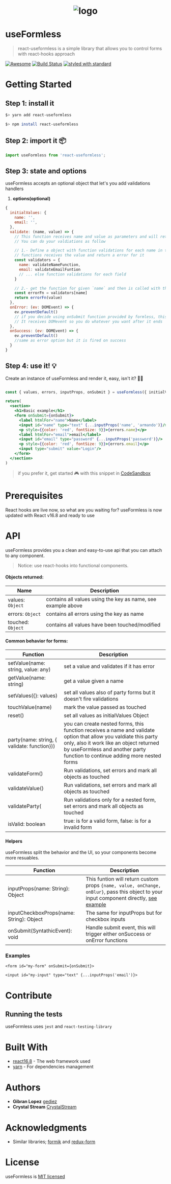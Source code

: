<h1 align="center">
  <img src="/example/public/logo-useformless.png" alt="logo" />
</h1>

# useFormless

> react-useformless is a simple library that allows you to control forms with react-hooks approach

[![Awesome](https://awesome.re/badge.svg)](https://github.com/rehooks/awesome-react-hooks)
[![Build Status](https://travis-ci.org/GeDiez/react-use-formless.svg?branch=master)](https://travis-ci.org/GeDiez/react-use-formless)
[![styled with standard](https://img.shields.io/badge/styled_with-standard-ff69b4.svg)](https://github.com/standard/standard)

# Getting Started

## Step 1: install it

```bash
$> yarn add react-useformless

$> npm install react-useformless
```

## Step 2: import it 📦

```js
import useFormless from 'react-useformless';
```

## Step 3: state and options

useFormless accepts an optional object that let's you add validations handlers

1. **options(optional)**
```js
{
  initialValues: {
    name: '',
    email: '',
  },
  validate: (name, value) => {
    // This function receives name and value as parameters and will return a string given name
    // You can do your valdiations as follow

    // 1.- Define a object with function validations for each name in the form
    // functions receives the value and return a error for it
    const validators = {
      name: validateNameFunction,
      email: validateEmailFuntion
      // ... else function validations for each field
    }

    // 2.- get the function for given `name` and then is called with tha value
    const errorFn = validators[name]
    return errorFn(value)
  },
  onError: (ev: DOMEvent) => {
    ev.preventDefault()
    // if you decide using onSubmit function provided by formless, this function is fired after submit error
    // It receives DOMevent so you do whatever you want after it ends
  },
  onSuccess: (ev: DOMEvent) => {
    ev.preventDefault()
    //same as error option but it is fired on success
  }
}
```
## Step 4: use it! 💡

Create an instance of useFormless and render it, easy, isn't it? 💃🏻

```jsx

const { values, errors, inputProps, onSubmit } = useFormless({ initialValues, validate, onSuccess, onError });

return(
  <section>
    <h1>Basic example</h1>
    <form onSubmit={onSubmit}>
      <label htmlFor="name">Name</label>
      <input id="name" type="text" {...inputProps('name', 'armando')}/>
      <p style={{color: 'red', fontSize: 9}}>{errors.name}</p>
      <label htmlFor="email">email</label>
      <input id="email" type="password" {...inputProps('password')}/>
      <p style={{color: 'red', fontSize: 9}}>{errors.email}</p>
      <input type="submit" value="Login"/>
    </form>
  </section>
)
```

> if you prefer it, get started 🎮 with this snippet in [CodeSandbox](https://codesandbox.io/s/m7z683235j)

# Prerequisites

React hooks are live now, so what are you waiting for?
useFormless is now updated with React v16.8 and ready to use

# API

useFormless provides you a clean and easy-to-use api that you can attach to any component.

>Notice: use react-hooks into functional components.

#### Objects returned:

| Name              | Description                                                           |
| ----------------- | --------------------------------------------------------------------- |
| values: `Object`  | contains all values using the key as name, see example above          |
| errors: `Object`  | contains all errors using the key as name                             |
| touched: `Object` | contains all values have been touched/modified                        |

#### Common behavior for forms:

| Function                                  | Description                                                 |
| ----------------------------------------- | ----------------------------------------------------------- |
| setValue(name: string, value: any) | set a value and validates if it has error                   |
| getValue(name: string)             | get a value given a name                                    |
| setValues({}: values)               | set all values also of party forms but it doesn't fire validations|
| touchValue(name)                    | mark the value passed as touched                            |
| reset()                             | set all values as initialValues Object                      |
| party(name: string, { validate: function}))                             | you can create nested forms, this function receives a name and validate option that allow you valdiate this party only, also it work like an object returned by useFormless and another party function to continue adding more nested forms                     |
| validateForm()                   | Run validations, set errors and mark all objects as touched |
| validateValue()                 | Run validations, set errors and mark all objects as touched |
| validateParty(                  | Run validations only for a nested form, set errors and mark all objects as touched |
| isValid: boolean                          | true: is for a valid form, false: is for a invalid form     |


#### Helpers

useFormless split the behavior and the UI, so your components become more resuables.

| Function                         | Description |
| -------------------------------- | ----------- |
| inputProps(name: String): Object | This funtion will return custom props `{name, value, onChange, onBlur}`, pass this object to your input component directly, [see example](#Examples) |
| inputCheckboxProps(name: String): Object | The same for inputProps but for checkbox inputs|
| onSubmit(SyntathicEvent): void  | Handle submit event, this will trigger either onSuccess or onError functions|

### Examples

```<form id="my-form" onSubmit={onSubmit}>```

```<input id="my-input" type="text" {...inputProps('email')}>```

# Contribute

## Running the tests

useFormless uses `jest` and `react-testing-library`

# Built With

* [react16.8](https://reactjs.org/docs/hooks-intro.html) - The web framework used
* [yarn](https://yarnpkg.com/en/) - For dependencies management

# Authors

* **Gibran Lopez** [gediez](https://github.com/GeDiez)
* **Crystal Stream** [CrystalStream](https://github.com/CrystalStream)

# Acknowledgments

* Similar libraries; [formik](https://jaredpalmer.com/formik/) and [redux-form](https://redux-form.com/8.1.0/)

# License

useFormless is [MIT licensed](https://github.com/facebook/react/blob/master/LICENSE)
